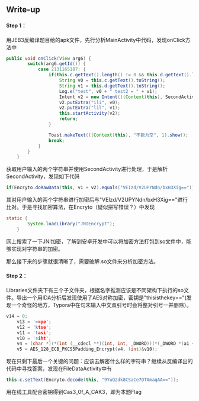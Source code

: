 ## Write-up

#### Step 1：

用JEB3反编译题目给的apk文件，先行分析MainActivity中代码，发现onClick方法中

```java
public void onClick(View arg6) {
        switch(arg6.getId()) {
            case 2131165187: {
                if(this.c.getText().length() != 0 && this.d.getText().length() != 0) {
                    String v0 = this.c.getText().toString();
                    String v1 = this.d.getText().toString();
                    Log.e("test", v0 + " test2 = " + v1);
                    Intent v2 = new Intent(((Context)this), SecondActivity.class);
                    v2.putExtra("ili", v0);
                    v2.putExtra("lil", v1);
                    this.startActivity(v2);
                    return;
                }

                Toast.makeText(((Context)this), "不能为空", 1).show();
                break;
            }
        }
    }
```

获取用户输入的两个字符串并使用SecondActivity进行处理，于是解析SecondActivity，发现如下代码

```java
if(Encryto.doRawData(this, v1 + v2).equals("VEIzd/V2UPYNdn/bxH3Xig==")) 
```

其对用户输入的两个字符串进行加密后与"VEIzd/V2UPYNdn/bxH3Xig=="进行比对。于是寻找加密算法，在Encryto（疑似拼写错误？）中发现

```java
static {
        System.loadLibrary("JNIEncrypt");
    }
```

网上搜索了一下JNI加密，了解到安卓开发中可以将加密方法打包到so文件中，能够实现对字符串的加密。

那么接下来的步骤就很清晰了，需要破解.so文件来分析加密方法。

#### Step 2：

Libraries文件夹下有三个子文件夹，根据名字推测应该是不同架构下执行的so文件。导出一个用IDA分析后发现使用了AES对称加密，密钥是"thisisthekey=="(发现一个奇怪的地方，Typora中在句末输入中文双引号时会将整对引号一并删除）。

```c
v14 = 0;
    v13 = '==ye';
    v12 = 'ktse';
    v11 = 'tasi';
    v10 = 'siht';
    v4 = (char *)(*(int (__cdecl **)(int, int, _DWORD))(*(_DWORD *)a1 + 676))(a1, a4, 0);
    v5 = AES_128_ECB_PKCS5Padding_Encrypt(v4, (int)&v10);
```

现在只剩下最后一个关键的问题：应该去解密什么样的字符串？继续从反编译出的代码中寻找答案，发现在FileDataActivity中有

```java
this.c.setText(Encryto.decode(this, "9YuQ2dk8CSaCe7DTAmaqAA=="));
```

用在线工具配合密钥得到Cas3_0f_A_CAK3，即为本题Flag